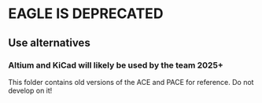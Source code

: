 # EAGLE IS DEPRECATED

## Use alternatives

### Altium and KiCad will likely be used by the team 2025+

This folder contains old versions of the ACE and PACE for reference. Do not develop on it!
